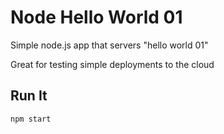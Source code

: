 # Node Hello World 01

Simple node.js app that servers "hello world 01"

Great for testing simple deployments to the cloud

## Run It

`npm start`
